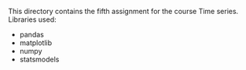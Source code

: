 This directory contains the fifth assignment for the course Time series. Libraries used:

- pandas
- matplotlib
- numpy
- statsmodels
